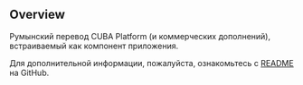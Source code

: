 ## Overview
Румынский перевод CUBA Platform (и коммерческих дополнений), встраиваемый как компонент приложения.

Для дополнительной информации, пожалуйста, ознакомьтесь с [README](https://github.com/sorinfederiga/cuba-translation-ro/blob/master/README.md) на GitHub.